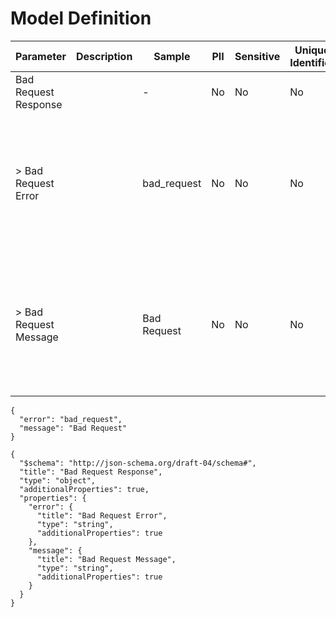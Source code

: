 # Model Definition
| Parameter | Description | Sample | PII | Sensitive | Unique Identifier | Mandatory | Default | Details |
| --- | --- | --- | --- | --- | --- | --- | --- | --- |
|  Bad Request Response |  |  -  | No | No | No | No |  |Data Type : object<br>  |
| &gt; Bad Request Error |  | bad_request | No | No | No | No |  |Data Type : string<br> Min. length :  - <br> Max. length : No<br> Regex :  - <br>  |
| &gt; Bad Request Message |  | Bad Request | No | No | No | No |  |Data Type : string<br> Min. length :  - <br> Max. length : No<br> Regex :  - <br>  |





```
{
  "error": "bad_request",
  "message": "Bad Request"
}
```




```
{
  "$schema": "http://json-schema.org/draft-04/schema#",
  "title": "Bad Request Response",
  "type": "object",
  "additionalProperties": true,
  "properties": {
    "error": {
      "title": "Bad Request Error",
      "type": "string",
      "additionalProperties": true
    },
    "message": {
      "title": "Bad Request Message",
      "type": "string",
      "additionalProperties": true
    }
  }
}
```

